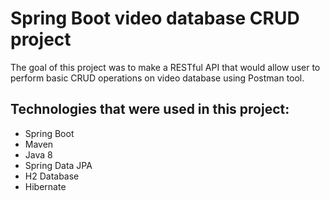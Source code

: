 # Spring Boot video database CRUD project

The goal of this project was to make a RESTful API that would allow user to perform basic CRUD operations on video database using Postman tool. 

## Technologies that were used in this project: 

- Spring Boot 
- Maven
- Java 8
- Spring Data JPA
- H2 Database
- Hibernate
